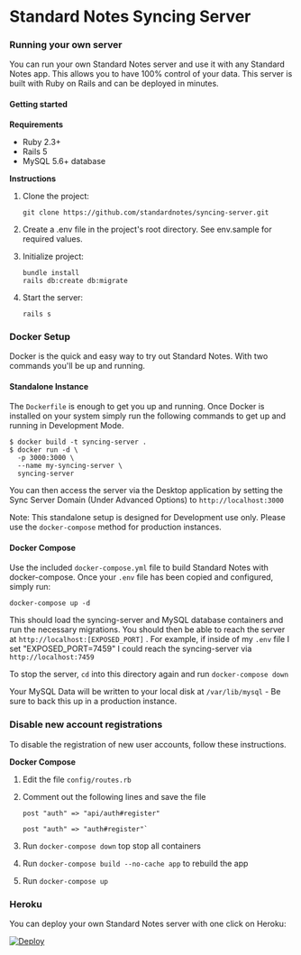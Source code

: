 # Standard Notes Syncing Server

### Running your own server
You can run your own Standard Notes server and use it with any Standard Notes app. This allows you to have 100% control of your data. This server is built with Ruby on Rails and can be deployed in minutes.

#### Getting started

**Requirements**

- Ruby 2.3+
- Rails 5
- MySQL 5.6+ database

**Instructions**

1. Clone the project:

	```
	git clone https://github.com/standardnotes/syncing-server.git
	```

2. Create a .env file in the project's root directory. See env.sample for required values.


3. Initialize project:

	```
	bundle install
	rails db:create db:migrate
	```

4. Start the server:

	```
	rails s
	```

### Docker Setup

Docker is the quick and easy way to try out Standard Notes. With two commands you'll be up and running.

#### Standalone Instance

The `Dockerfile` is enough to get you up and running. Once Docker is installed on your system simply run the following commands to get up and running in Development Mode.

```
$ docker build -t syncing-server .
$ docker run -d \
  -p 3000:3000 \
  --name my-syncing-server \
  syncing-server
```

You can then access the server via the Desktop application by setting the Sync Server Domain (Under Advanced Options) to `http://localhost:3000`

Note: This standalone setup is designed for Development use only. Please use the `docker-compose` method for production instances.

#### Docker Compose

Use the included `docker-compose.yml` file to build Standard Notes with docker-compose. Once your `.env` file has been copied and configured, simply run:

```
docker-compose up -d
```

This should load the syncing-server and MySQL database containers and run the necessary migrations. You should then be able to reach the server at `http://localhost:[EXPOSED_PORT]` . For example, if inside of my `.env` file I set "EXPOSED_PORT=7459" I could reach the syncing-server via `http://localhost:7459`

To stop the server, `cd` into this directory again and run `docker-compose down`

Your MySQL Data will be written to your local disk at `/var/lib/mysql` - Be sure to back this up in a production instance.

### Disable new account registrations
To disable the registration of new user accounts, follow these instructions.

**Docker Compose**
1. Edit the file `config/routes.rb`

2. Comment out the following lines and save the file
	```
	post "auth" => "api/auth#register"
	```
	```
	post "auth" => "auth#register"`
	```
3. Run `docker-compose down` top stop all containers

4. Run `docker-compose build --no-cache app` to rebuild the app

5. Run `docker-compose up` 
		

### Heroku

You can deploy your own Standard Notes server with one click on Heroku:

[![Deploy](https://www.herokucdn.com/deploy/button.svg)](https://heroku.com/deploy)
